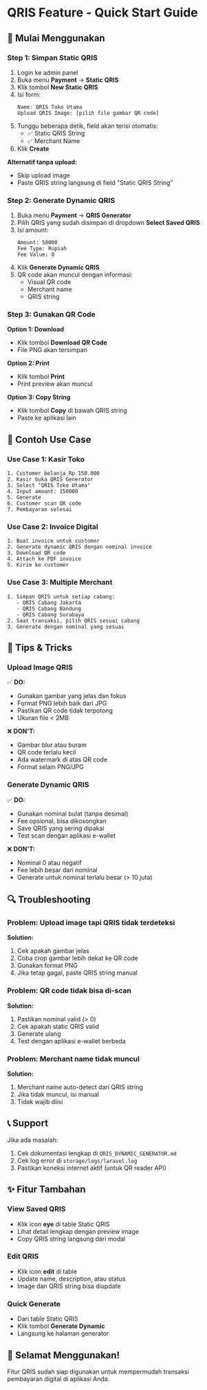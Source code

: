 # QRIS Feature - Quick Start Guide

## 🚀 Mulai Menggunakan

### Step 1: Simpan Static QRIS

1. Login ke admin panel
2. Buka menu **Payment** → **Static QRIS**
3. Klik tombol **New Static QRIS**
4. Isi form:
    ```
    Name: QRIS Toko Utama
    Upload QRIS Image: [pilih file gambar QR code]
    ```
5. Tunggu beberapa detik, field akan terisi otomatis:
    - ✅ Static QRIS String
    - ✅ Merchant Name
6. Klik **Create**

**Alternatif tanpa upload:**

-   Skip upload image
-   Paste QRIS string langsung di field "Static QRIS String"

### Step 2: Generate Dynamic QRIS

1. Buka menu **Payment** → **QRIS Generator**
2. Pilih QRIS yang sudah disimpan di dropdown **Select Saved QRIS**
3. Isi amount:
    ```
    Amount: 50000
    Fee Type: Rupiah
    Fee Value: 0
    ```
4. Klik **Generate Dynamic QRIS**
5. QR code akan muncul dengan informasi:
    - Visual QR code
    - Merchant name
    - QRIS string

### Step 3: Gunakan QR Code

**Option 1: Download**

-   Klik tombol **Download QR Code**
-   File PNG akan tersimpan

**Option 2: Print**

-   Klik tombol **Print**
-   Print preview akan muncul

**Option 3: Copy String**

-   Klik tombol **Copy** di bawah QRIS string
-   Paste ke aplikasi lain

## 📱 Contoh Use Case

### Use Case 1: Kasir Toko

```
1. Customer belanja Rp 150.000
2. Kasir buka QRIS Generator
3. Select "QRIS Toko Utama"
4. Input amount: 150000
5. Generate
6. Customer scan QR code
7. Pembayaran selesai
```

### Use Case 2: Invoice Digital

```
1. Buat invoice untuk customer
2. Generate dynamic QRIS dengan nominal invoice
3. Download QR code
4. Attach ke PDF invoice
5. Kirim ke customer
```

### Use Case 3: Multiple Merchant

```
1. Simpan QRIS untuk setiap cabang:
   - QRIS Cabang Jakarta
   - QRIS Cabang Bandung
   - QRIS Cabang Surabaya
2. Saat transaksi, pilih QRIS sesuai cabang
3. Generate dengan nominal yang sesuai
```

## 🎯 Tips & Tricks

### Upload Image QRIS

✅ **DO:**

-   Gunakan gambar yang jelas dan fokus
-   Format PNG lebih baik dari JPG
-   Pastikan QR code tidak terpotong
-   Ukuran file < 2MB

❌ **DON'T:**

-   Gambar blur atau buram
-   QR code terlalu kecil
-   Ada watermark di atas QR code
-   Format selain PNG/JPG

### Generate Dynamic QRIS

✅ **DO:**

-   Gunakan nominal bulat (tanpa desimal)
-   Fee opsional, bisa dikosongkan
-   Save QRIS yang sering dipakai
-   Test scan dengan aplikasi e-wallet

❌ **DON'T:**

-   Nominal 0 atau negatif
-   Fee lebih besar dari nominal
-   Generate untuk nominal terlalu besar (> 10 juta)

## 🔍 Troubleshooting

### Problem: Upload image tapi QRIS tidak terdeteksi

**Solution:**

1. Cek apakah gambar jelas
2. Coba crop gambar lebih dekat ke QR code
3. Gunakan format PNG
4. Jika tetap gagal, paste QRIS string manual

### Problem: QR code tidak bisa di-scan

**Solution:**

1. Pastikan nominal valid (> 0)
2. Cek apakah static QRIS valid
3. Generate ulang
4. Test dengan aplikasi e-wallet berbeda

### Problem: Merchant name tidak muncul

**Solution:**

1. Merchant name auto-detect dari QRIS string
2. Jika tidak muncul, isi manual
3. Tidak wajib diisi

## 📞 Support

Jika ada masalah:

1. Cek dokumentasi lengkap di `QRIS_DYNAMIC_GENERATOR.md`
2. Cek log error di `storage/logs/laravel.log`
3. Pastikan koneksi internet aktif (untuk QR reader API)

## ✨ Fitur Tambahan

### View Saved QRIS

-   Klik icon **eye** di table Static QRIS
-   Lihat detail lengkap dengan preview image
-   Copy QRIS string langsung dari modal

### Edit QRIS

-   Klik icon **edit** di table
-   Update name, description, atau status
-   Image dan QRIS string bisa diupdate

### Quick Generate

-   Dari table Static QRIS
-   Klik tombol **Generate Dynamic**
-   Langsung ke halaman generator

## 🎉 Selamat Menggunakan!

Fitur QRIS sudah siap digunakan untuk mempermudah transaksi pembayaran digital di aplikasi Anda.
